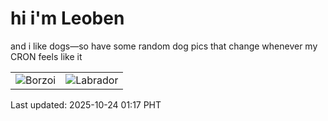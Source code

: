 # hi i'm Leoben

and i like dogs—so have some random dog pics that change whenever my CRON feels like it

|  |  |
|--------|----------|
| ![Borzoi](https://random-dog-vercel.vercel.app/api/random-borzoi?v=1761239862) | ![Labrador](https://random-dog-vercel.vercel.app/api/random-labrador?v=1761239862) |

Last updated: 2025-10-24 01:17 PHT
